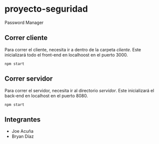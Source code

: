 # proyecto-seguridad
Password Manager

## Correr cliente

Para correr el cliente, necesita ir a dentro de la carpeta *cliente*. Este inicializará todo el front-end en localhoost en el puerto 3000.
```
npm start
```

## Correr servidor

Para correr el servidor, necesita ir al directorio *servidor*. Este inicializará el back-end en localhost en el puerto 8080.

```
npm start
```


## Integrantes
- Joe Acuña
- Bryan Díaz
